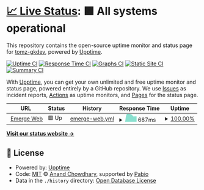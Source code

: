 # [📈 Live Status](https://tomz-gkdev.github.io/emerge-upptime): <!--live status--> **🟩 All systems operational**

This repository contains the open-source uptime monitor and status page for [tomz-gkdev](https://tomz-gkdev.github.io/emerge-upptime), powered by [Upptime](https://github.com/upptime/upptime).

[![Uptime CI](https://github.com/tomz-gkdev/emerge-upptime/workflows/Uptime%20CI/badge.svg)](https://github.com/tomz-gkdev/emerge-upptime/actions?query=workflow%3A%22Uptime+CI%22)
[![Response Time CI](https://github.com/tomz-gkdev/emerge-upptime/workflows/Response%20Time%20CI/badge.svg)](https://github.com/tomz-gkdev/emerge-upptime/actions?query=workflow%3A%22Response+Time+CI%22)
[![Graphs CI](https://github.com/tomz-gkdev/emerge-upptime/workflows/Graphs%20CI/badge.svg)](https://github.com/tomz-gkdev/emerge-upptime/actions?query=workflow%3A%22Graphs+CI%22)
[![Static Site CI](https://github.com/tomz-gkdev/emerge-upptime/workflows/Static%20Site%20CI/badge.svg)](https://github.com/tomz-gkdev/emerge-upptime/actions?query=workflow%3A%22Static+Site+CI%22)
[![Summary CI](https://github.com/tomz-gkdev/emerge-upptime/workflows/Summary%20CI/badge.svg)](https://github.com/tomz-gkdev/emerge-upptime/actions?query=workflow%3A%22Summary+CI%22)

With [Upptime](https://upptime.js.org), you can get your own unlimited and free uptime monitor and status page, powered entirely by a GitHub repository. We use [Issues](https://github.com/tomz-gkdev/emerge-upptime/issues) as incident reports, [Actions](https://github.com/tomz-gkdev/emerge-upptime/actions) as uptime monitors, and [Pages](https://tomz-gkdev.github.io/emerge-upptime) for the status page.

<!--start: status pages-->
<!-- This summary is generated by Upptime (https://github.com/upptime/upptime) -->
<!-- Do not edit this manually, your changes will be overwritten -->
<!-- prettier-ignore -->
| URL | Status | History | Response Time | Uptime |
| --- | ------ | ------- | ------------- | ------ |
| <img alt="" src="https://icons.duckduckgo.com/ip3/emerge.gunkul.com.ico" height="13"> [Emerge Web](https://emerge.gunkul.com) | 🟩 Up | [emerge-web.yml](https://github.com/tomz-gkdev/emerge-upptime/commits/HEAD/history/emerge-web.yml) | <details><summary><img alt="Response time graph" src="./graphs/emerge-web/response-time-week.png" height="20"> 687ms</summary><br><a href="https://tomz-gkdev.github.io/emerge-upptime/history/emerge-web"><img alt="Response time 722" src="https://img.shields.io/endpoint?url=https%3A%2F%2Fraw.githubusercontent.com%2Ftomz-gkdev%2Femerge-upptime%2FHEAD%2Fapi%2Femerge-web%2Fresponse-time.json"></a><br><a href="https://tomz-gkdev.github.io/emerge-upptime/history/emerge-web"><img alt="24-hour response time 565" src="https://img.shields.io/endpoint?url=https%3A%2F%2Fraw.githubusercontent.com%2Ftomz-gkdev%2Femerge-upptime%2FHEAD%2Fapi%2Femerge-web%2Fresponse-time-day.json"></a><br><a href="https://tomz-gkdev.github.io/emerge-upptime/history/emerge-web"><img alt="7-day response time 687" src="https://img.shields.io/endpoint?url=https%3A%2F%2Fraw.githubusercontent.com%2Ftomz-gkdev%2Femerge-upptime%2FHEAD%2Fapi%2Femerge-web%2Fresponse-time-week.json"></a><br><a href="https://tomz-gkdev.github.io/emerge-upptime/history/emerge-web"><img alt="30-day response time 720" src="https://img.shields.io/endpoint?url=https%3A%2F%2Fraw.githubusercontent.com%2Ftomz-gkdev%2Femerge-upptime%2FHEAD%2Fapi%2Femerge-web%2Fresponse-time-month.json"></a><br><a href="https://tomz-gkdev.github.io/emerge-upptime/history/emerge-web"><img alt="1-year response time 722" src="https://img.shields.io/endpoint?url=https%3A%2F%2Fraw.githubusercontent.com%2Ftomz-gkdev%2Femerge-upptime%2FHEAD%2Fapi%2Femerge-web%2Fresponse-time-year.json"></a></details> | <details><summary><a href="https://tomz-gkdev.github.io/emerge-upptime/history/emerge-web">100.00%</a></summary><a href="https://tomz-gkdev.github.io/emerge-upptime/history/emerge-web"><img alt="All-time uptime 100.00%" src="https://img.shields.io/endpoint?url=https%3A%2F%2Fraw.githubusercontent.com%2Ftomz-gkdev%2Femerge-upptime%2FHEAD%2Fapi%2Femerge-web%2Fuptime.json"></a><br><a href="https://tomz-gkdev.github.io/emerge-upptime/history/emerge-web"><img alt="24-hour uptime 100.00%" src="https://img.shields.io/endpoint?url=https%3A%2F%2Fraw.githubusercontent.com%2Ftomz-gkdev%2Femerge-upptime%2FHEAD%2Fapi%2Femerge-web%2Fuptime-day.json"></a><br><a href="https://tomz-gkdev.github.io/emerge-upptime/history/emerge-web"><img alt="7-day uptime 100.00%" src="https://img.shields.io/endpoint?url=https%3A%2F%2Fraw.githubusercontent.com%2Ftomz-gkdev%2Femerge-upptime%2FHEAD%2Fapi%2Femerge-web%2Fuptime-week.json"></a><br><a href="https://tomz-gkdev.github.io/emerge-upptime/history/emerge-web"><img alt="30-day uptime 100.00%" src="https://img.shields.io/endpoint?url=https%3A%2F%2Fraw.githubusercontent.com%2Ftomz-gkdev%2Femerge-upptime%2FHEAD%2Fapi%2Femerge-web%2Fuptime-month.json"></a><br><a href="https://tomz-gkdev.github.io/emerge-upptime/history/emerge-web"><img alt="1-year uptime 100.00%" src="https://img.shields.io/endpoint?url=https%3A%2F%2Fraw.githubusercontent.com%2Ftomz-gkdev%2Femerge-upptime%2FHEAD%2Fapi%2Femerge-web%2Fuptime-year.json"></a></details>

<!--end: status pages-->

[**Visit our status website →**](https://tomz-gkdev.github.io/emerge-upptime)

## 📄 License

- Powered by: [Upptime](https://github.com/upptime/upptime)
- Code: [MIT](./LICENSE) © [Anand Chowdhary](https://anandchowdhary.com), supported by [Pabio](https://pabio.com)
- Data in the `./history` directory: [Open Database License](https://opendatacommons.org/licenses/odbl/1-0/)
